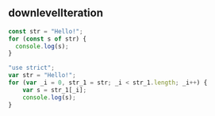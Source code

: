 

## downlevelIteration 
```js
const str = "Hello!";
for (const s of str) {
  console.log(s);
}
```

```js
"use strict";
var str = "Hello!";
for (var _i = 0, str_1 = str; _i < str_1.length; _i++) {
    var s = str_1[_i];
    console.log(s);
}
```


